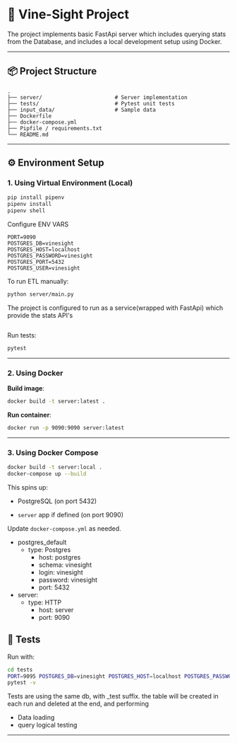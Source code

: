 # 🚀 Vine-Sight Project

The project implements basic FastApi server which includes querying stats from the Database, and includes a local development setup using Docker.

---

## 📦 Project Structure

```
.                    
├── server/                       # Server implementation        
├── tests/                        # Pytest unit tests           
├── input_data/                   # Sample data
├── Dockerfile
├── docker-compose.yml
├── Pipfile / requirements.txt
└── README.md
```

---

## ⚙️ Environment Setup

### 1. Using Virtual Environment (Local)

```bash
pip install pipenv
pipenv install
pipenv shell
```

Configure ENV VARS

```
PORT=9090
POSTGRES_DB=vinesight
POSTGRES_HOST=localhost
POSTGRES_PASSWORD=vinesight
POSTGRES_PORT=5432
POSTGRES_USER=vinesight
```

To run ETL manually:

```bash
python server/main.py
```

The project is configured to run as a service(wrapped with FastApi) which provide the stats API's

```bash


```

Run tests:

```bash
pytest
```

---

### 2. Using Docker

**Build image**:

```bash
docker build -t server:latest .
```

**Run container**:

```bash
docker run -p 9090:9090 server:latest
```

---

### 3. Using Docker Compose

```bash
docker build -t server:local .
docker-compose up --build
```

This spins up:

- PostgreSQL (on port 5432)

- `server` app if defined (on port 9090)

Update `docker-compose.yml` as needed.


- postgres_default
    - type: Postgres
        - host: postgres
        - schema: vinesight
        - login: vinesight
        - password: vinesight
        - port: 5432
- server:
    - type: HTTP
        - host: server
        - port: 9090



## 🧪 Tests

Run with:

```bash
cd tests
PORT=9095 POSTGRES_DB=vinesight POSTGRES_HOST=localhost POSTGRES_PASSWORD=vinesight POSTGRES_PORT=5432 POSTGRES_USER=vinesight PYTHONUNBUFFERED=1 \
pytest -v
```

Tests are using the same db, with _test suffix. the table will be created in each run and deleted at the end, and performing

- Data loading
- query logical testing

---

